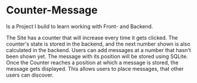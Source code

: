 # Counter-Message
Is a Project I build to learn working with Front- and Backend.

The Site has a counter that will increase every time it gets clicked.
The counter's state is stored in the backend, and the next number shown is also calculated in the backend.
Users can add messages at a number that hasn't been shown yet. The message with its position will be stored using SQLite. 
Once the Counter reaches a position at which a message is stored, the message gets displayed. 
This allows users to place messages, that other users can discover.
